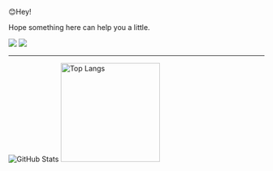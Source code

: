 <p>😊Hey!</p><p>Hope something here can help you a little.</p>

<a href="[https://x.com/brealinxx](https://img.shields.io/twitter/follow/brealinxx)" target="_blank"><img src="https://img.shields.io/twitter/follow/brealinxx"></a>
<a href="https://space.bilibili.com/84338778?spm_id_from=333.1007.0.0" target="_blank"><img src="https://img.shields.io/badge/bilibili-brealinxx-pink?link=https%3A%2F%2Fspace.bilibili.com%2F84338778%3Fspm_id_from%3D333.1007.0.0"></a>

---

<div align="left">
<img alt="GitHub Stats" src="https://github-readme-stats.vercel.app/api?username=brealinxx&count_private=true&show_icons=true)]" />
<img alt="Top Langs" src="https://github-readme-stats.vercel.app/api/top-langs/?username=brealinxx&hide=HTML,TeX,ShaderLab" height="195px" weight="390px" />
</div>




<!--
**brealinxx/brealinxx** is a ✨ _special_ ✨ repository because its `README.md` (this file) appears on your GitHub profile.

Here are some ideas to get you started:

- 🔭 I’m currently working on ...
- 🌱 I’m currently learning ...
- 👯 I’m looking to collaborate on ...
- 🤔 I’m looking for help with ...
- 💬 Ask me about ...
- 📫 How to reach me: ...
- 😄 Pronouns: ...
- ⚡ Fun fact: ...
-->
